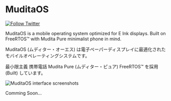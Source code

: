 # MuditaOS

[![Follow Twitter](https://img.shields.io/twitter/follow/wearemudita?label=Follow%20on%20Twitter&style=social)](https://twitter.com/wearemudita)

MuditaOS is a mobile operating system optimized for E Ink displays. Built on FreeRTOS™ with Mudita Pure minimalist phone in mind.

MuditaOS (ムディター・オーエス) は電子ペーパーディスプレイに最適化されたモバイルオペレーティングシステムです。

最小限主義
携帯電話
Mudita Pure (ムディター・ピュア)
FreeRTOS™ を採用 (Built) しています。

![MuditaOS interface screenshots](doc/Images/readme_header.jpg)

Comming Soon...
